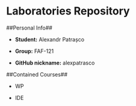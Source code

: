 Laboratories Repository
=======

##Personal Info##

* **Student:** Alexandr Patrașco

* **Group:** FAF-121

* **GitHub nickname:** alexpatrasco

##Contained Courses##

* WP

* IDE
